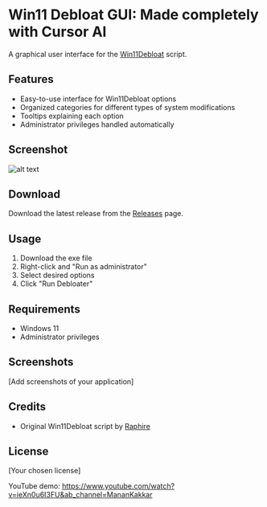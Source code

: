 # Win11 Debloat GUI: Made completely with Cursor AI

A graphical user interface for the [Win11Debloat](https://github.com/Raphire/Win11Debloat) script.

## Features
- Easy-to-use interface for Win11Debloat options
- Organized categories for different types of system modifications
- Tooltips explaining each option
- Administrator privileges handled automatically

## Screenshot
![alt text](http://images.beingmanan.com.s3.amazonaws.com/win11-deb.png "Screenshot")

## Download
Download the latest release from the [Releases](../../releases) page.

## Usage
1. Download the exe file
2. Right-click and "Run as administrator"
3. Select desired options
4. Click "Run Debloater"

## Requirements
- Windows 11
- Administrator privileges

## Screenshots
[Add screenshots of your application]

## Credits
- Original Win11Debloat script by [Raphire](https://github.com/Raphire/Win11Debloat)

## License
[Your chosen license]

YouTube demo: https://www.youtube.com/watch?v=ieXn0u6I3FU&ab_channel=MananKakkar
